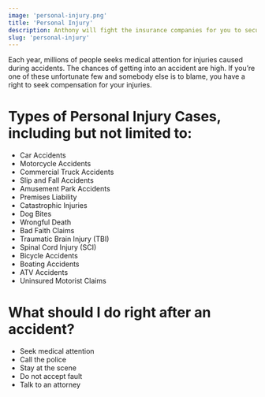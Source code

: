 ```yaml
---
image: 'personal-injury.png'
title: 'Personal Injury'
description: Anthony will fight the insurance companies for you to secure a settlement that fully compensates you for the personal injury you suffered by the fault of another.
slug: 'personal-injury'
---
```


Each year, millions of people seeks medical attention for injuries caused during accidents. The chances of getting into an accident are high. If you’re one of these unfortunate few and somebody else is to blame, you have a right to seek compensation for your injuries.

# Types of Personal Injury Cases, including but not limited to:

- Car Accidents
- Motorcycle Accidents
- Commercial Truck Accidents
- Slip and Fall Accidents
- Amusement Park Accidents
- Premises Liability
- Catastrophic Injuries
- Dog Bites
- Wrongful Death
- Bad Faith Claims
- Traumatic Brain Injury (TBI)
- Spinal Cord Injury (SCI)
- Bicycle Accidents
- Boating Accidents
- ATV Accidents
- Uninsured Motorist Claims

# What should I do right after an accident?

- Seek medical attention
- Call the police
- Stay at the scene
- Do not accept fault
- Talk to an attorney
